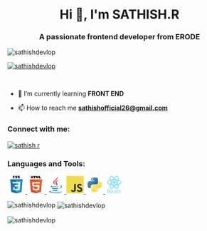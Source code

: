 <h1 align="center">Hi 👋, I'm SATHISH.R</h1>
<h3 align="center">A passionate frontend developer from ERODE</h3>

<p align="left"> <img src="https://komarev.com/ghpvc/?username=sathishdevlop&label=Profile%20views&color=0e75b6&style=flat" alt="sathishdevlop" /> </p>

<p align="left"> <a href="https://github.com/ryo-ma/github-profile-trophy"><img src="https://github-profile-trophy.vercel.app/?username=sathishdevlop" alt="sathishdevlop" /></a> </p>

<p align="left"> <a href="https://twitter.com/" target="blank"><img src="https://img.shields.io/twitter/follow/?logo=twitter&style=for-the-badge" alt="" /></a> </p>

- 🌱 I’m currently learning **FRONT END**

- 📫 How to reach me **sathishofficial26@gmail.com**

<h3 align="left">Connect with me:</h3>
<p align="left">
<a href="https://linkedin.com/in/sathish r" target="blank"><img align="center" src="https://raw.githubusercontent.com/rahuldkjain/github-profile-readme-generator/master/src/images/icons/Social/linked-in-alt.svg" alt="sathish r" height="30" width="40" /></a>
</p>

<h3 align="left">Languages and Tools:</h3>
<p align="left"> <a href="https://www.w3schools.com/css/" target="_blank" rel="noreferrer"> <img src="https://raw.githubusercontent.com/devicons/devicon/master/icons/css3/css3-original-wordmark.svg" alt="css3" width="40" height="40"/> </a> <a href="https://www.w3.org/html/" target="_blank" rel="noreferrer"> <img src="https://raw.githubusercontent.com/devicons/devicon/master/icons/html5/html5-original-wordmark.svg" alt="html5" width="40" height="40"/> </a> <a href="https://www.java.com" target="_blank" rel="noreferrer"> <img src="https://raw.githubusercontent.com/devicons/devicon/master/icons/java/java-original.svg" alt="java" width="40" height="40"/> </a> <a href="https://developer.mozilla.org/en-US/docs/Web/JavaScript" target="_blank" rel="noreferrer"> <img src="https://raw.githubusercontent.com/devicons/devicon/master/icons/javascript/javascript-original.svg" alt="javascript" width="40" height="40"/> </a> <a href="https://www.python.org" target="_blank" rel="noreferrer"> <img src="https://raw.githubusercontent.com/devicons/devicon/master/icons/python/python-original.svg" alt="python" width="40" height="40"/> </a> <a href="https://reactjs.org/" target="_blank" rel="noreferrer"> <img src="https://raw.githubusercontent.com/devicons/devicon/master/icons/react/react-original-wordmark.svg" alt="react" width="40" height="40"/> </a> </p>

<p><img align="left" src="https://github-readme-stats.vercel.app/api/top-langs?username=sathishdevlop&show_icons=true&locale=en&layout=compact" alt="sathishdevlop" /></p>

<p>&nbsp;<img align="center" src="https://github-readme-stats.vercel.app/api?username=sathishdevlop&show_icons=true&locale=en" alt="sathishdevlop" /></p>

<p><img align="center" src="https://github-readme-streak-stats.herokuapp.com/?user=sathishdevlop&" alt="sathishdevlop" /></p>
